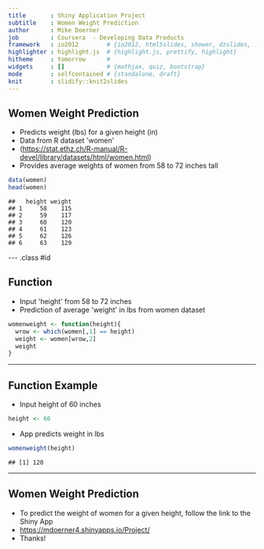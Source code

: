 ```yaml
---
title       : Shiny Application Project
subtitle    : Women Weight Prediction
author      : Mike Doerner
job         : Coursera  - Developing Data Products
framework   : io2012        # {io2012, html5slides, shower, dzslides, ...}
highlighter : highlight.js  # {highlight.js, prettify, highlight}
hitheme     : tomorrow      # 
widgets     : []            # {mathjax, quiz, bootstrap}
mode        : selfcontained # {standalone, draft}
knit        : slidify::knit2slides
---
```


## Women Weight Prediction

* Predicts weight (lbs) for a given height (in)
* Data from R dataset 'women' 
* (https://stat.ethz.ch/R-manual/R-devel/library/datasets/html/women.html)
* Provides average weights of women from 58 to 72 inches tall

```r
data(women)
head(women)
```

```
##   height weight
## 1     58    115
## 2     59    117
## 3     60    120
## 4     61    123
## 5     62    126
## 6     63    129
```

--- .class #id 

## Function

* Input 'height' from 58 to 72 inches
* Prediction of average 'weight' in lbs from women dataset

```r
womenweight <- function(height){
  wrow <- which(women[,1] == height)
  weight <- women[wrow,2]
  weight
}
```

---

## Function Example
* Input height of 60 inches

```r
height <- 60
```


* App predicts weight in lbs

```r
womenweight(height)
```

```
## [1] 120
```

---

## Women Weight Prediction

* To predict the weight of women for a given height, follow the link to the Shiny App
* https://mdoerner4.shinyapps.io/Project/
* Thanks!

